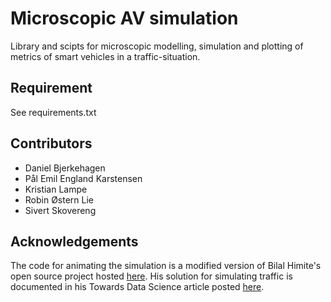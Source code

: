 # Microscopic AV simulation
Library and scipts for microscopic modelling, simulation and plotting of metrics of smart vehicles in a traffic-situation.

## Requirement
See requirements.txt

## Contributors
- Daniel Bjerkehagen
- Pål Emil England Karstensen
- Kristian Lampe
- Robin Østern Lie
- Sivert Skovereng

## Acknowledgements
The code for animating the simulation is a modified version of Bilal Himite's open source project hosted [here](https://github.com/BilHim/trafficSimulator). His solution for simulating traffic is documented in his Towards Data Science article posted [here](https://towardsdatascience.com/simulating-traffic-flow-in-python-ee1eab4dd20f).

